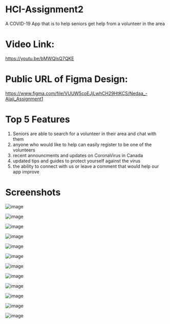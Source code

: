 # HCI-Assignment2
A COVID-19 App that is to help seniors get help from a volunteer in the area
# Video Link:
 https://youtu.be/bMWQIsQ7QKE 

# Public URL of Figma Design:
https://www.figma.com/file/VUUW5coEJjLwhCH29HtKCS/Nedaa_-Alaji_Assignment1

# Top 5 Features 
1. Seniors are able to search for a volunteer in their area and chat with them 
2. anyone who would like to help can easily register to be one of the volunteers
3. recent announcments and updates on CoronaVirus in Canada
4. updated tips and guides to protect yourself against the virus
5. the ability to connect with us or leave a comment that would help our app improve

# Screenshots
![image](https://user-images.githubusercontent.com/72941363/111091560-b999db00-8509-11eb-92cd-e21970f09d72.png)

![image](https://user-images.githubusercontent.com/72941363/111091570-c1f21600-8509-11eb-8d3b-55b8e5637422.png)

![image](https://user-images.githubusercontent.com/72941363/111091577-c9192400-8509-11eb-8317-7428a15d7e04.png)

![image](https://user-images.githubusercontent.com/72941363/111091586-ce766e80-8509-11eb-96f5-5baa3e5dcd9c.png)

![image](https://user-images.githubusercontent.com/72941363/111091599-d7ffd680-8509-11eb-8d2d-83b1baf52c97.png)

![image](https://user-images.githubusercontent.com/72941363/111091606-df26e480-8509-11eb-9ced-c5e684e91d1f.png)

![image](https://user-images.githubusercontent.com/72941363/111091619-e6e68900-8509-11eb-8531-d93b38c66da1.png)

![image](https://user-images.githubusercontent.com/72941363/111091626-eea62d80-8509-11eb-8c72-8be37e0cfd8c.png)

![image](https://user-images.githubusercontent.com/72941363/111091633-f36ae180-8509-11eb-9f49-0a7728bee221.png)

![image](https://user-images.githubusercontent.com/72941363/111091642-f960c280-8509-11eb-98c7-544d9c57a628.png)

![image](https://user-images.githubusercontent.com/72941363/111091648-ff56a380-8509-11eb-8d9e-9f6e2b0152f6.png)

![image](https://user-images.githubusercontent.com/72941363/111091660-067db180-850a-11eb-8460-4a8e6fb33b45.png)





















